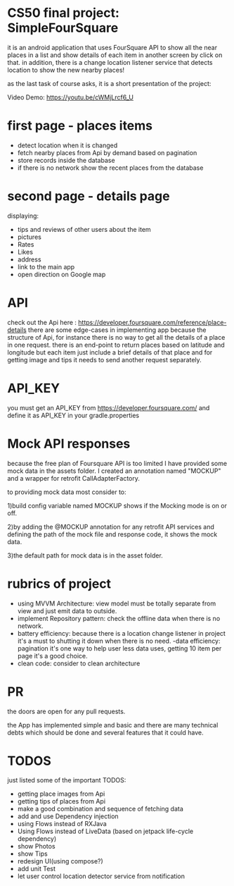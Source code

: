 # CS50 final project: SimpleFourSquare
it is an android application that uses FourSquare API to show all the near places in a list and show details of each item in another screen by click on that.
in addition, there is a change location listener service that detects location to show the new nearby places!

as the last task of course asks, it is a short presentation of the project:

Video Demo:  <https://youtu.be/cWMjLrcf6_U>


# first page - places items
- detect location when it is changed
- fetch nearby places from Api by demand based on pagination
- store records inside the database
- if there is no network show the recent places from the database

# second page - details page
displaying:

- tips and reviews of other users about the item
- pictures
- Rates
- Likes
- address
- link to the main app
- open direction on Google map

# API
check out the Api here : <https://developer.foursquare.com/reference/place-details>
there are some edge-cases in implementing app because the structure of Api, for instance there is no way to get all the details of a place in one request. there is an end-point to return places based on latitude and longitude but each item just include a brief details of that place and for getting image and tips it needs to send another request separately.

# API_KEY
you must get an API_KEY from <https://developer.foursquare.com/> and define it as API_KEY in your gradle.properties

# Mock API responses
because the free plan of Foursquare API is too limited I have provided some mock data in the assets folder.
I created an annotation named "MOCKUP" and a wrapper for retrofit CallAdapterFactory.

to providing mock data most consider to:

1)build config variable named MOCKUP shows if the Mocking mode is on or off.

2)by adding the @MOCKUP annotation for any retrofit API services and defining the path of the mock file and response code, it shows the mock data.

3)the default path for mock data is in the asset folder.

# rubrics of project
- using MVVM Architecture:
  view model must be totally separate from view and just emit data to outside.
- implement Repository pattern:
  check the offline data when there is no network.
- battery efficiency:
  because there is a location change listener in project it's a must to shutting it down when there is no need.
 -data efficiency:
  pagination it's one way to help user less data uses, getting 10 item per page it's a good choice.
- clean code:
  consider to clean architecture

# PR
the doors are open for any pull requests.

the App has implemented simple and basic and there are many technical debts which should be done and several features that it could have.

# TODOS
just listed some of the important TODOS:

- getting place images from Api
- getting tips of places from Api
- make a good combination and sequence of fetching data
- add and use Dependency injection
- using Flows instead of RXJava
- Using Flows instead of LiveData (based on jetpack life-cycle dependency)
- show Photos
- show Tips
- redesign UI(using compose?)
- add unit Test
- let user control location detector service from notification





